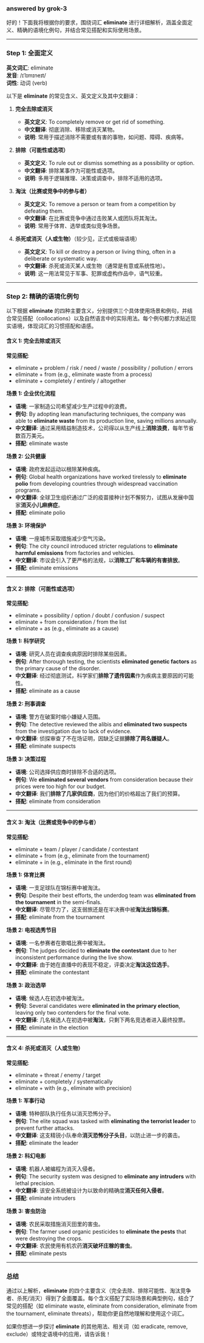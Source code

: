 ### answered by grok-3
好的！下面我将根据你的要求，围绕词汇 **eliminate** 进行详细解析，涵盖全面定义、精确的语境化例句，并结合常见搭配和实际使用场景。

---

### Step 1: 全面定义

**英文词汇**: eliminate  
**发音**: /ɪˈlɪmɪneɪt/  
**词性**: 动词 (verb)

以下是 **eliminate** 的常见含义、英文定义及其中文翻译：

1. **完全去除或消灭**  
   - **英文定义**: To completely remove or get rid of something.  
   - **中文翻译**: 彻底消除、移除或消灭某物。  
   - **说明**: 常用于描述消除不需要或有害的事物，如问题、障碍、疾病等。

2. **排除（可能性或选项）**  
   - **英文定义**: To rule out or dismiss something as a possibility or option.  
   - **中文翻译**: 排除某事作为可能性或选项。  
   - **说明**: 多用于逻辑推理、决策或调查中，排除不适用的选项。

3. **淘汰（比赛或竞争中的参与者）**  
   - **英文定义**: To remove a person or team from a competition by defeating them.  
   - **中文翻译**: 在比赛或竞争中通过击败某人或团队将其淘汰。  
   - **说明**: 常用于体育、选举或类似竞争场景。

4. **杀死或消灭（人或生物）**（较少见，正式或极端语境）  
   - **英文定义**: To kill or destroy a person or living thing, often in a deliberate or systematic way.  
   - **中文翻译**: 杀死或消灭某人或生物（通常是有意或系统性地）。  
   - **说明**: 这一用法常见于军事、犯罪或虚构作品中，语气较重。

---

### Step 2: 精确的语境化例句

以下根据 **eliminate** 的四种主要含义，分别提供三个具体使用场景和例句，并结合常见搭配（collocations）以及自然语言中的实际用法。每个例句都力求贴近现实语境，体现词汇的习惯搭配和语感。

#### 含义 1: 完全去除或消灭

**常见搭配**:  
- eliminate + problem / risk / need / waste / possibility / pollution / errors  
- eliminate + from (e.g., eliminate waste from a process)  
- eliminate + completely / entirely / altogether  

**场景 1: 企业优化流程**  
- **语境**: 一家制造公司希望减少生产过程中的浪费。  
- **例句**: By adopting lean manufacturing techniques, the company was able to **eliminate waste** from its production line, saving millions annually.  
- **中文翻译**: 通过采用精益制造技术，公司得以从生产线上**消除浪费**，每年节省数百万美元。  
- **搭配**: eliminate waste  

**场景 2: 公共健康**  
- **语境**: 政府发起运动以根除某种疾病。  
- **例句**: Global health organizations have worked tirelessly to **eliminate polio** from developing countries through widespread vaccination programs.  
- **中文翻译**: 全球卫生组织通过广泛的疫苗接种计划不懈努力，试图从发展中国家**消灭小儿麻痹症**。  
- **搭配**: eliminate polio  

**场景 3: 环境保护**  
- **语境**: 一座城市采取措施减少空气污染。  
- **例句**: The city council introduced stricter regulations to **eliminate harmful emissions** from factories and vehicles.  
- **中文翻译**: 市议会引入了更严格的法规，以**消除工厂和车辆的有害排放**。  
- **搭配**: eliminate emissions  

---

#### 含义 2: 排除（可能性或选项）

**常见搭配**:  
- eliminate + possibility / option / doubt / confusion / suspect  
- eliminate + from consideration / from the list  
- eliminate + as (e.g., eliminate as a cause)  

**场景 1: 科学研究**  
- **语境**: 研究人员在调查疾病原因时排除某些因素。  
- **例句**: After thorough testing, the scientists **eliminated genetic factors** as the primary cause of the disorder.  
- **中文翻译**: 经过彻底测试，科学家们**排除了遗传因素**作为疾病主要原因的可能性。  
- **搭配**: eliminate as a cause  

**场景 2: 刑事调查**  
- **语境**: 警方在破案时缩小嫌疑人范围。  
- **例句**: The detective reviewed the alibis and **eliminated two suspects** from the investigation due to lack of evidence.  
- **中文翻译**: 侦探审查了不在场证明，因缺乏证据**排除了两名嫌疑人**。  
- **搭配**: eliminate suspects  

**场景 3: 决策过程**  
- **语境**: 公司选择供应商时排除不合适的选项。  
- **例句**: We **eliminated several vendors** from consideration because their prices were too high for our budget.  
- **中文翻译**: 我们**排除了几家供应商**，因为他们的价格超出了我们的预算。  
- **搭配**: eliminate from consideration  

---

#### 含义 3: 淘汰（比赛或竞争中的参与者）

**常见搭配**:  
- eliminate + team / player / candidate / contestant  
- eliminate + from (e.g., eliminate from the tournament)  
- eliminate + in (e.g., eliminate in the first round)  

**场景 1: 体育比赛**  
- **语境**: 一支足球队在锦标赛中被淘汰。  
- **例句**: Despite their best efforts, the underdog team was **eliminated from the tournament** in the semi-finals.  
- **中文翻译**: 尽管尽力了，这支弱旅还是在半决赛中被**淘汰出锦标赛**。  
- **搭配**: eliminate from the tournament  

**场景 2: 电视选秀节目**  
- **语境**: 一名参赛者在歌唱比赛中被淘汰。  
- **例句**: The judges decided to **eliminate the contestant** due to her inconsistent performance during the live show.  
- **中文翻译**: 由于她在直播中的表现不稳定，评委决定**淘汰这位选手**。  
- **搭配**: eliminate the contestant  

**场景 3: 政治选举**  
- **语境**: 候选人在初选中被淘汰。  
- **例句**: Several candidates were **eliminated in the primary election**, leaving only two contenders for the final vote.  
- **中文翻译**: 几名候选人在初选中被**淘汰**，只剩下两名竞选者进入最终投票。  
- **搭配**: eliminate in the election  

---

#### 含义 4: 杀死或消灭（人或生物）

**常见搭配**:  
- eliminate + threat / enemy / target  
- eliminate + completely / systematically  
- eliminate + with (e.g., eliminate with precision)  

**场景 1: 军事行动**  
- **语境**: 特种部队执行任务以消灭恐怖分子。  
- **例句**: The elite squad was tasked with **eliminating the terrorist leader** to prevent further attacks.  
- **中文翻译**: 这支精锐小队奉命**消灭恐怖分子头目**，以防止进一步的袭击。  
- **搭配**: eliminate the leader  

**场景 2: 科幻电影**  
- **语境**: 机器人被编程为消灭入侵者。  
- **例句**: The security system was designed to **eliminate any intruders** with lethal precision.  
- **中文翻译**: 该安全系统被设计为以致命的精确度**消灭任何入侵者**。  
- **搭配**: eliminate intruders  

**场景 3: 害虫防治**  
- **语境**: 农民采取措施消灭田里的害虫。  
- **例句**: The farmer used organic pesticides to **eliminate the pests** that were destroying the crops.  
- **中文翻译**: 农民使用有机农药**消灭破坏庄稼的害虫**。  
- **搭配**: eliminate pests  

---

### 总结

通过以上解析，**eliminate** 的四个主要含义（完全去除、排除可能性、淘汰竞争者、杀死/消灭）得到了全面覆盖。每个含义搭配了实际场景和典型例句，结合了常见的搭配（如 eliminate waste, eliminate from consideration, eliminate from the tournament, eliminate threats），帮助你更自然地理解和使用这个词汇。

如果你想进一步探讨 **eliminate** 的其他用法、相关词（如 eradicate, remove, exclude）或特定语境中的应用，请告诉我！